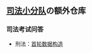 ## [司法小分队](https://github.com/Charlie-XIAO/Law_Prompt)の额外仓库

### 司法考试问答

- 刑法：[首轮数据构造]([./storage/FD-flwd-xf-1.html](https://charlie-xiao.github.io/Law_Prompt_Data/storage/FD-flwd-xf-1.html))
